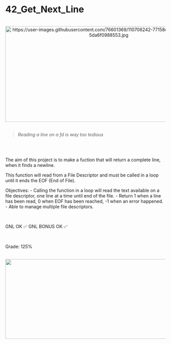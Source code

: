 # 42_Get_Next_Line

<div align="center"><br>
  <img src="https://user-images.githubusercontent.com/76601369/110706242-77158d00-81ef-11eb-8085-5da6f0988553.jpg" alt="https://user-images.githubusercontent.com/76601369/110706242-77158d00-81ef-11eb-8085-5da6f0988553.jpg" width="650" height="300">
</div>
</br>

> *Reading a line on a fd is way too tedious*
</br>
</br>
<p> The aim of this project is to make a fuction that will return a complete line, when it finds a newline.</br>
<p> This function will read from a File Descriptor and must be called in a loop until it ends the EOF (End of File).
</br>
<p> Objectives:
	-  Calling the function in a loop will read the text available on a file descriptor, one line at a time until end of the file.
    - Return 1 when a line has been read, 0 when EOF has been reached, -1 when an error happened.
    - Able to manage multiple file descriptors.
</br></p>
</br>
<p> GNL OK ✅ GNL BONUS OK ✅</p>
</br>
<p> Grade: 125% </p>
<div style="display: inline"><br>
   <img src="https://cdn.discordapp.com/attachments/461563270411714561/909915854735560744/Image_11-15-21_at_9.10_PM.jpeg" class="transparent shrinkToFit" width="2000" height="250">
</div>

